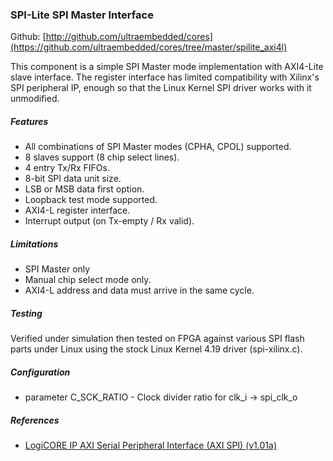 ### SPI-Lite SPI Master Interface

Github:   [http://github.com/ultraembedded/cores](https://github.com/ultraembedded/cores/tree/master/spilite_axi4l)

This component is a simple SPI Master mode implementation with AXI4-Lite slave interface.
The register interface has limited compatibility with Xilinx's SPI peripheral IP, enough so that the Linux Kernel SPI driver works with it unmodified.

##### Features
* All combinations of SPI Master modes (CPHA, CPOL) supported.
* 8 slaves support (8 chip select lines).
* 4 entry Tx/Rx FIFOs.
* 8-bit SPI data unit size.
* LSB or MSB data first option.
* Loopback test mode supported.
* AXI4-L register interface.
* Interrupt output (on Tx-empty / Rx valid).

##### Limitations
* SPI Master only
* Manual chip select mode only.
* AXI4-L address and data must arrive in the same cycle.

##### Testing
Verified under simulation then tested on FPGA against various SPI flash parts under Linux using the stock Linux Kernel 4.19 driver (spi-xilinx.c).

##### Configuration
* parameter C_SCK_RATIO - Clock divider ratio for clk_i -> spi_clk_o

##### References
* [LogiCORE IP AXI Serial Peripheral Interface (AXI SPI) (v1.01a)](https://www.xilinx.com/support/documentation/ip_documentation/axi_spi_ds742.pdf)
